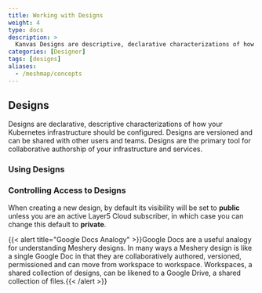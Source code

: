 ```yaml
---
title: Working with Designs
weight: 4
type: docs
description: >
  Kanvas Designs are descriptive, declarative characterizations of how your Kubernetes infrastructure should be configured.
categories: [Designer]
tags: [designs]
aliases:
  - /meshmap/concepts
---
```


## Designs

Designs are declarative, descriptive characterizations of how your Kubernetes infrastructure should be configured. Designs are versioned and can be shared with other users and teams. Designs are the primary tool for collaborative authorship of your infrastructure and services.

### Using Designs


### Controlling Access to Designs
When creating a new design, by default its visibility will be set to __public__ unless you are an active Layer5 Cloud subscriber, in which case you can change this default to __private__.

{{< alert title="Google Docs Analogy" >}}Google Docs are a useful analogy for understanding Meshery designs. In many ways a Meshery design is like a single Google Doc in that they are collaboratively authored, versioned, permissioned and can move from workspace to workspace. Workspaces, a shared collection of designs, can be likened to a Google Drive, a shared collection of files.{{< /alert >}}

